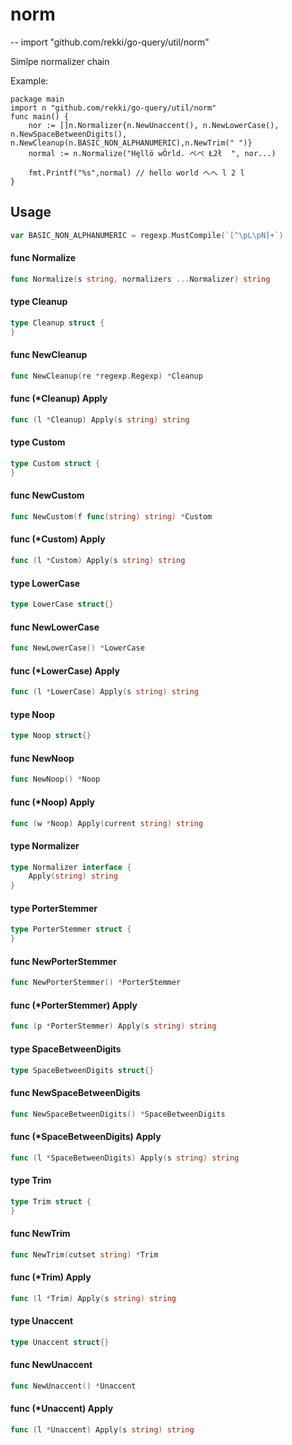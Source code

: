 # norm
--
    import "github.com/rekki/go-query/util/norm"

Simlpe normalizer chain

Example:

    package main
    import n "github.com/rekki/go-query/util/norm"
    func main() {
    	nor := []n.Normalizer{n.NewUnaccent(), n.NewLowerCase(), n.NewSpaceBetweenDigits(), n.NewCleanup(n.BASIC_NON_ALPHANUMERIC),n.NewTrim(" ")}
    	normal := n.Normalize("Hęllö wÖrld. べぺ Ł2ł  ", nor...)

    	fmt.Printf("%s",normal) // hello world へへ l 2 l
    }

## Usage

```go
var BASIC_NON_ALPHANUMERIC = regexp.MustCompile(`[^\pL\pN]+`)
```

#### func  Normalize

```go
func Normalize(s string, normalizers ...Normalizer) string
```

#### type Cleanup

```go
type Cleanup struct {
}
```


#### func  NewCleanup

```go
func NewCleanup(re *regexp.Regexp) *Cleanup
```

#### func (*Cleanup) Apply

```go
func (l *Cleanup) Apply(s string) string
```

#### type Custom

```go
type Custom struct {
}
```


#### func  NewCustom

```go
func NewCustom(f func(string) string) *Custom
```

#### func (*Custom) Apply

```go
func (l *Custom) Apply(s string) string
```

#### type LowerCase

```go
type LowerCase struct{}
```


#### func  NewLowerCase

```go
func NewLowerCase() *LowerCase
```

#### func (*LowerCase) Apply

```go
func (l *LowerCase) Apply(s string) string
```

#### type Noop

```go
type Noop struct{}
```


#### func  NewNoop

```go
func NewNoop() *Noop
```

#### func (*Noop) Apply

```go
func (w *Noop) Apply(current string) string
```

#### type Normalizer

```go
type Normalizer interface {
	Apply(string) string
}
```


#### type PorterStemmer

```go
type PorterStemmer struct {
}
```


#### func  NewPorterStemmer

```go
func NewPorterStemmer() *PorterStemmer
```

#### func (*PorterStemmer) Apply

```go
func (p *PorterStemmer) Apply(s string) string
```

#### type SpaceBetweenDigits

```go
type SpaceBetweenDigits struct{}
```


#### func  NewSpaceBetweenDigits

```go
func NewSpaceBetweenDigits() *SpaceBetweenDigits
```

#### func (*SpaceBetweenDigits) Apply

```go
func (l *SpaceBetweenDigits) Apply(s string) string
```

#### type Trim

```go
type Trim struct {
}
```


#### func  NewTrim

```go
func NewTrim(cutset string) *Trim
```

#### func (*Trim) Apply

```go
func (l *Trim) Apply(s string) string
```

#### type Unaccent

```go
type Unaccent struct{}
```


#### func  NewUnaccent

```go
func NewUnaccent() *Unaccent
```

#### func (*Unaccent) Apply

```go
func (l *Unaccent) Apply(s string) string
```
